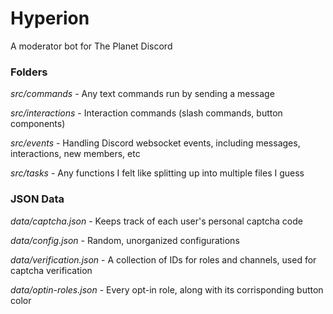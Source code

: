 # Hyperion
A moderator bot for The Planet Discord


### Folders
*src/commands* - Any text commands run by sending a message

*src/interactions* - Interaction commands (slash commands, button components)

*src/events* - Handling Discord websocket events, including messages, interactions, new members, etc

*src/tasks* - Any functions I felt like splitting up into multiple files I guess


### JSON Data
*data/captcha.json* - Keeps track of each user's personal captcha code

*data/config.json* - Random, unorganized configurations

*data/verification.json* - A collection of IDs for roles and channels, used for captcha verification

*data/optin-roles.json* - Every opt-in role, along with its corrisponding button color
